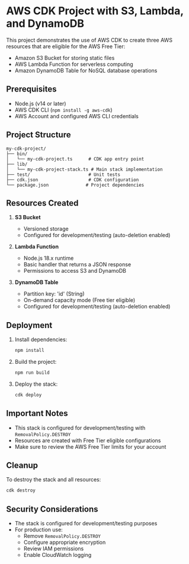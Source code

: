 # AWS CDK Project with S3, Lambda, and DynamoDB

This project demonstrates the use of AWS CDK to create three AWS resources that are eligible for the AWS Free Tier:
- Amazon S3 Bucket for storing static files
- AWS Lambda Function for serverless computing
- Amazon DynamoDB Table for NoSQL database operations

## Prerequisites

- Node.js (v14 or later)
- AWS CDK CLI (`npm install -g aws-cdk`)
- AWS Account and configured AWS CLI credentials

## Project Structure

```
my-cdk-project/
├── bin/
│   └── my-cdk-project.ts      # CDK app entry point
├── lib/
│   └── my-cdk-project-stack.ts # Main stack implementation
├── test/                      # Unit tests
├── cdk.json                   # CDK configuration
└── package.json              # Project dependencies
```

## Resources Created

1. **S3 Bucket**
   - Versioned storage
   - Configured for development/testing (auto-deletion enabled)

2. **Lambda Function**
   - Node.js 18.x runtime
   - Basic handler that returns a JSON response
   - Permissions to access S3 and DynamoDB

3. **DynamoDB Table**
   - Partition key: 'id' (String)
   - On-demand capacity mode (Free tier eligible)
   - Configured for development/testing (auto-deletion enabled)

## Deployment

1. Install dependencies:
   ```bash
   npm install
   ```

2. Build the project:
   ```bash
   npm run build
   ```

3. Deploy the stack:
   ```bash
   cdk deploy
   ```

## Important Notes

- This stack is configured for development/testing with `RemovalPolicy.DESTROY`
- Resources are created with Free Tier eligible configurations
- Make sure to review the AWS Free Tier limits for your account

## Cleanup

To destroy the stack and all resources:
```bash
cdk destroy
```

## Security Considerations

- The stack is configured for development/testing purposes
- For production use:
  - Remove `RemovalPolicy.DESTROY`
  - Configure appropriate encryption
  - Review IAM permissions
  - Enable CloudWatch logging 